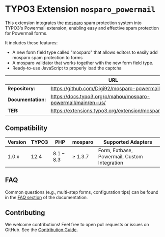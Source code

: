 # TYPO3 Extension `mosparo_powermail`

This extension integrates the [mosparo](https://mosparo.io) spam protection system into TYPO3's Powermail extension, enabling easy and effective spam protection for Powermail forms.

It includes these features:

* A new form field type called "mosparo" that allows editors to easily add mosparo spam protection to forms
* A mosparo validator that works together with the new form field type.
* Ready-to-use JavaScript to properly load the captcha

|                    | URL                                                          |
|--------------------|--------------------------------------------------------------|
| **Repository:**    | https://github.com/Digi92/mosparo-powermail                  |
| **Documentation:** | https://docs.typo3.org/p/mahou/mosparo-powermail/main/en-us/ |
| **TER:**           | https://extensions.typo3.org/extension/mosparo_form          |

## Compatibility

| Version | TYPO3 | PHP       | mosparo | Supported Adapters                           |
|---------|-------|-----------|---------|----------------------------------------------|
| 1.0.x   | 12.4  | 8.1 – 8.3 | ≥ 1.3.7 | Form, Extbase, Powermail, Custom Integration |


## FAQ

Common questions (e.g., multi-step forms, configuration tips) can be found in the [FAQ section](https://docs.typo3.org/p/mahou/mosparo-powermail/main/en-us/Faq.html) of the documentation.

## Contributing

We welcome contributions! Feel free to open pull requests or issues on GitHub.
See the [Contribution Guide](https://github.com/Digi92/mosparo-powermail/blob/main/CONTRIBUTING.md).

